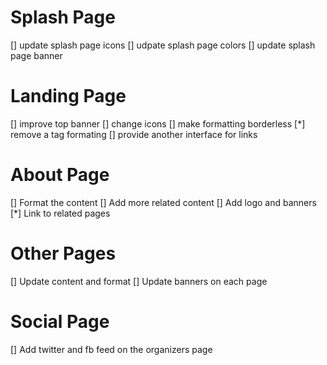 # Splash Page

[] update splash page icons
[] udpate splash page colors
[] update splash page banner

# Landing Page

[] improve top banner
[] change icons
[] make formatting borderless
[*] remove a tag formating
[] provide another interface for links

# About Page

[] Format the content
[] Add more related content
[] Add logo and banners
[*] Link to related pages

# Other Pages

[] Update content and format
[] Update banners on each page

# Social Page

[] Add twitter and fb feed on the organizers page